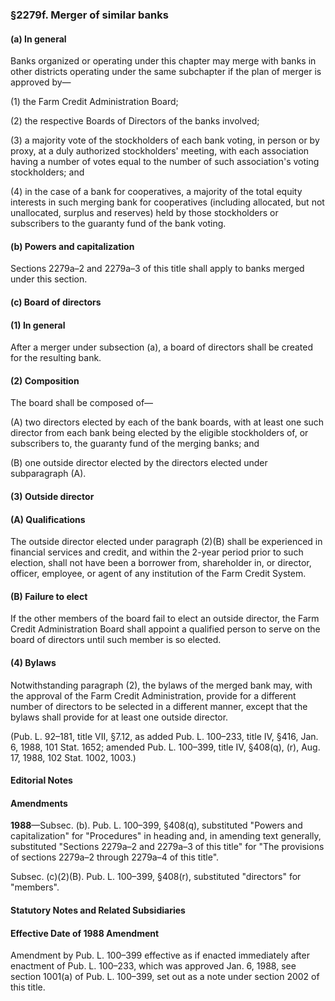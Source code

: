 ### §2279f. Merger of similar banks ###

#### (a) In general ####

Banks organized or operating under this chapter may merge with banks in other districts operating under the same subchapter if the plan of merger is approved by—

(1) the Farm Credit Administration Board;

(2) the respective Boards of Directors of the banks involved;

(3) a majority vote of the stockholders of each bank voting, in person or by proxy, at a duly authorized stockholders' meeting, with each association having a number of votes equal to the number of such association's voting stockholders; and

(4) in the case of a bank for cooperatives, a majority of the total equity interests in such merging bank for cooperatives (including allocated, but not unallocated, surplus and reserves) held by those stockholders or subscribers to the guaranty fund of the bank voting.

#### (b) Powers and capitalization ####

Sections 2279a–2 and 2279a–3 of this title shall apply to banks merged under this section.

#### (c) Board of directors ####

#### (1) In general ####

After a merger under subsection (a), a board of directors shall be created for the resulting bank.

#### (2) Composition ####

The board shall be composed of—

(A) two directors elected by each of the bank boards, with at least one such director from each bank being elected by the eligible stockholders of, or subscribers to, the guaranty fund of the merging banks; and

(B) one outside director elected by the directors elected under subparagraph (A).

#### (3) Outside director ####

#### (A) Qualifications ####

The outside director elected under paragraph (2)(B) shall be experienced in financial services and credit, and within the 2-year period prior to such election, shall not have been a borrower from, shareholder in, or director, officer, employee, or agent of any institution of the Farm Credit System.

#### (B) Failure to elect ####

If the other members of the board fail to elect an outside director, the Farm Credit Administration Board shall appoint a qualified person to serve on the board of directors until such member is so elected.

#### (4) Bylaws ####

Notwithstanding paragraph (2), the bylaws of the merged bank may, with the approval of the Farm Credit Administration, provide for a different number of directors to be selected in a different manner, except that the bylaws shall provide for at least one outside director.

(Pub. L. 92–181, title VII, §7.12, as added Pub. L. 100–233, title IV, §416, Jan. 6, 1988, 101 Stat. 1652; amended Pub. L. 100–399, title IV, §408(q), (r), Aug. 17, 1988, 102 Stat. 1002, 1003.)

#### **Editorial Notes** ####

#### Amendments ####

**1988**—Subsec. (b). Pub. L. 100–399, §408(q), substituted "Powers and capitalization" for "Procedures" in heading and, in amending text generally, substituted "Sections 2279a–2 and 2279a–3 of this title" for "The provisions of sections 2279a–2 through 2279a–4 of this title".

Subsec. (c)(2)(B). Pub. L. 100–399, §408(r), substituted "directors" for "members".

#### **Statutory Notes and Related Subsidiaries** ####

#### Effective Date of 1988 Amendment ####

Amendment by Pub. L. 100–399 effective as if enacted immediately after enactment of Pub. L. 100–233, which was approved Jan. 6, 1988, see section 1001(a) of Pub. L. 100–399, set out as a note under section 2002 of this title.
